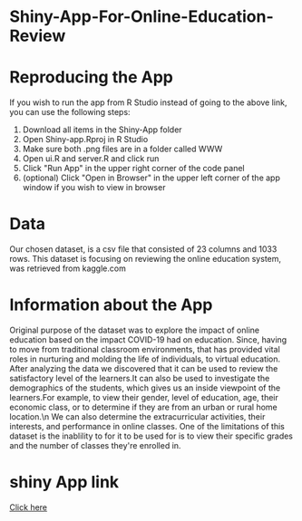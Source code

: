 # Shiny-App-For-Online-Education-Review

# Reproducing the App
If you wish to run the app from R Studio instead of going to the above link, you can use the following steps:
1. Download all items in the Shiny-App folder
2. Open Shiny-app.Rproj in R Studio
3. Make sure both .png files are in a folder called WWW
4. Open ui.R and server.R and click run
5. Click "Run App" in the upper right corner of the code panel
6. (optional) Click "Open in Browser" in the upper left corner of the app window if you wish to view in browser


# Data
Our chosen dataset, is a csv file that consisted of 23 columns and 1033 rows. This dataset is focusing on reviewing the online education system, was retrieved from kaggle.com

# Information about the App
Original purpose of the dataset was to explore the impact of online education based on the impact COVID-19 had on education. Since, having to move from traditional classroom environments, that has provided vital roles in nurturing and molding the life of individuals, to virtual education. After analyzing the data we discovered that it can be used to review the satisfactory level of the learners.It can also be used to investigate the demographics of the students, which gives us an inside viewpoint of the learners.For example, to view their gender, level of education, age, their economic class, or to determine if they are from an urban or rural home location.\n
We can also determine the extracurricular activities, their interests, and performance in online classes. One of the limitations of this dataset is the inablility to for it to be used for is to view their specific grades and the number of classes they're enrolled in.


# shiny App link 
[Click here](https://johg5f-abhijith-chigurupati.shinyapps.io/Online_Education_Review/?_ga=2.50206502.1434378381.1651526430-2121356209.1648505804)
